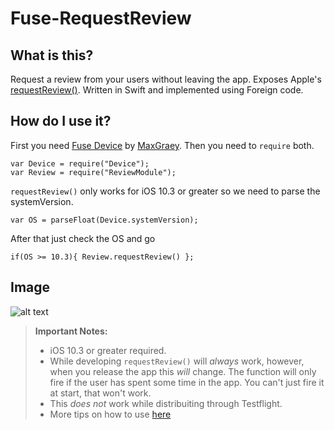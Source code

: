 Fuse-RequestReview
===================

What is this?
-------------
Request a review from your users without leaving the app.
Exposes Apple's [requestReview()](https://developer.apple.com/documentation/storekit/skstorereviewcontroller/2851536-requestreview).
Written in Swift and implemented using Foreign code.


How do I use it?
----------
First you need [Fuse Device](https://github.com/MaxGraey/fuse-device) by [MaxGraey](https://github.com/MaxGraey).
Then you need to `require` both.
```
var Device = require("Device");
var Review = require("ReviewModule");
```
`requestReview()` only works for iOS 10.3 or greater so we need to parse the systemVersion.
```
var OS = parseFloat(Device.systemVersion);
```
After that just check the OS and go
```
if(OS >= 10.3){ Review.requestReview() };
```

Image
----------
![alt text](http://luisrodriguez.ws/github/review_image.png "It's working!!")


> **Important Notes:**
> - iOS 10.3 or greater required.
> - While developing `requestReview()` will *always* work, however, when you release the app this _will_ change. The function will only fire if the user has spent some time in the app. You can't just fire it at start, that won't work.
> - This *does not* work while distribuiting through Testflight.
> - More tips on how to use [here](https://www.behradbagheri.com/boringb-tutorials/2017/4/a-proper-way-to-request-review-using-skstorereviewcontroller-in-ios-103-and-higher)
